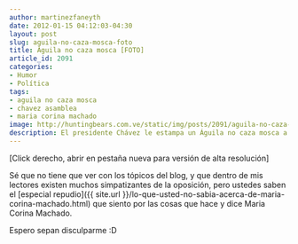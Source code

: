 ```yaml
---
author: martinezfaneyth
date: 2012-01-15 04:12:03-04:30
layout: post
slug: aguila-no-caza-mosca-foto
title: Águila no caza mosca [FOTO]
article_id: 2091
categories:
- Humor
- Política
tags:
- aguila no caza mosca
- chavez asamblea
- maria corina machado
image: http://huntingbears.com.ve/static/img/posts/2091/aguila-no-caza-mosca-foto__1.jpg
description: El presidente Chávez le estampa un Águila no caza mosca a Maria Corina Machado y nosotros capturamos su cara.
---
```


\[Click derecho, abrir en pestaña nueva para versión de alta resolución\]

Sé que no tiene que ver con los tópicos del blog, y que dentro de mis lectores existen muchos simpatizantes de la oposición, pero ustedes saben el [especial repudio]({{ site.url }}/lo-que-usted-no-sabia-acerca-de-maria-corina-machado.html) que siento por las cosas que hace y dice Maria Corina Machado.

Espero sepan disculparme :D
